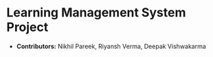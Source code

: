 # Learning Management System Project

- **Contributors:** Nikhil Pareek, Riyansh Verma, Deepak Vishwakarma
